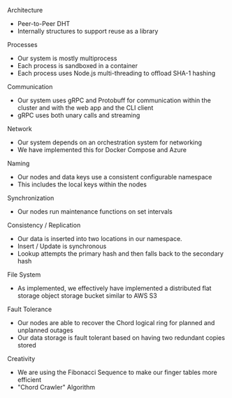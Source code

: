 Architecture

- Peer-to-Peer DHT
- Internally structures to support reuse as a library

Processes

- Our system is mostly multiprocess
- Each process is sandboxed in a container
- Each process uses Node.js multi-threading to offload SHA-1 hashing

Communication

- Our system uses gRPC and Protobuff for communication within the cluster and with the web app and the CLI client
- gRPC uses both unary calls and streaming

Network

- Our system depends on an orchestration system for networking
- We have implemented this for Docker Compose and Azure

Naming

- Our nodes and data keys use a consistent configurable namespace
- This includes the local keys within the nodes

Synchronization

- Our nodes run maintenance functions on set intervals

Consistency / Replication

- Our data is inserted into two locations in our namespace.
- Insert / Update is synchronous
- Lookup attempts the primary hash and then falls back to the secondary hash

File System

- As implemented, we effectively have implemented a distributed flat storage object storage bucket similar to AWS S3

Fault Tolerance

- Our nodes are able to recover the Chord logical ring for planned and unplanned outages
- Our data storage is fault tolerant based on having two redundant copies stored

Creativity

- We are using the Fibonacci Sequence to make our finger tables more efficient
- "Chord Crawler" Algorithm
